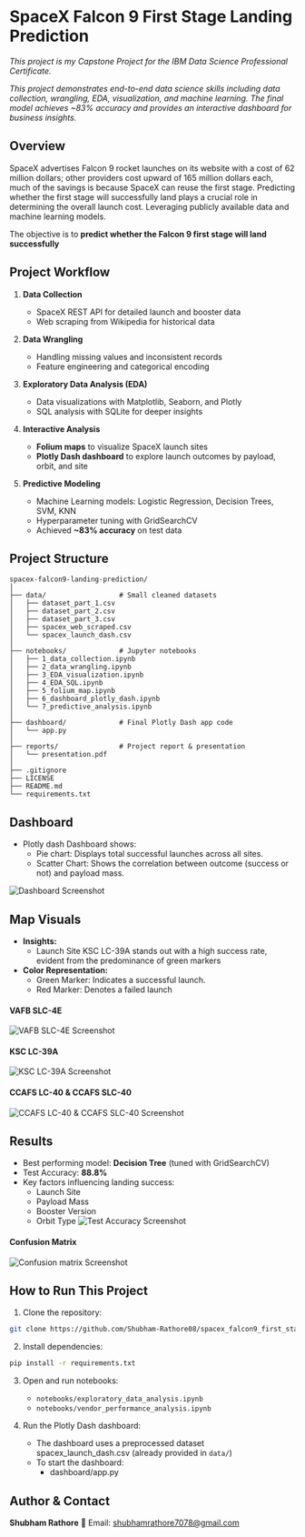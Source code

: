 # SpaceX Falcon 9 First Stage Landing Prediction
_This project is my Capstone Project for the IBM Data Science Professional Certificate._

_This project demonstrates end-to-end data science skills including data collection, wrangling, EDA, visualization, and machine learning. The final model achieves ~83% accuracy and provides an interactive dashboard for business insights._

## Overview
SpaceX advertises Falcon 9 rocket launches on its website with a cost of 62 million dollars; other providers cost upward of 165 million dollars each, much of the savings is because SpaceX can reuse the first stage. Predicting whether the first stage will successfully land plays a crucial role in determining the overall launch cost. Leveraging publicly available data and machine learning models. 

The objective is to **predict whether the Falcon 9 first stage will land successfully**

## Project Workflow

1. **Data Collection**  
   - SpaceX REST API for detailed launch and booster data  
   - Web scraping from Wikipedia for historical data  

2. **Data Wrangling**  
   - Handling missing values and inconsistent records  
   - Feature engineering and categorical encoding  

3. **Exploratory Data Analysis (EDA)**  
   - Data visualizations with Matplotlib, Seaborn, and Plotly  
   - SQL analysis with SQLite for deeper insights  

4. **Interactive Analysis**  
   - **Folium maps** to visualize SpaceX launch sites  
   - **Plotly Dash dashboard** to explore launch outcomes by payload, orbit, and site  

5. **Predictive Modeling**  
   - Machine Learning models: Logistic Regression, Decision Trees, SVM, KNN  
   - Hyperparameter tuning with GridSearchCV  
   - Achieved **~83% accuracy** on test data

## Project Structure 

```
spacex-falcon9-landing-prediction/
│
├── data/                  # Small cleaned datasets
│   ├── dataset_part_1.csv  
│   ├── dataset_part_2.csv
│   ├── dataset_part_3.csv
│   ├── spacex_web_scraped.csv
│   └── spacex_launch_dash.csv
│
├── notebooks/             # Jupyter notebooks
│   ├── 1_data_collection.ipynb
│   ├── 2_data_wrangling.ipynb
│   ├── 3_EDA_visualization.ipynb
│   ├── 4_EDA_SQL.ipynb
│   ├── 5_folium_map.ipynb
│   ├── 6_dashboard_plotly_dash.ipynb
│   └── 7_predictive_analysis.ipynb
│
├── dashboard/             # Final Plotly Dash app code
│   └── app.py           
│
├── reports/               # Project report & presentation
│   └── presentation.pdf
│
├── .gitignore            
├── LICENSE                
├── README.md              
└── requirements.txt
``` 

## Dashboard 

- Plotly dash Dashboard shows:
    - Pie chart: Displays total successful launches across all sites.
    - Scatter Chart: Shows the correlation between outcome (success or not) and payload mass.

![Dashboard Screenshot](images/dashboard.png)

## Map Visuals
- **Insights:**
   - Launch Site KSC LC-39A stands out with a high success rate, evident from the predominance of green markers
- **Color Representation:**
   - Green Marker: Indicates a successful launch.
   - Red Marker: Denotes a failed launch

#### VAFB SLC-4E 
![VAFB SLC-4E Screenshot](images/VAFB-SLC-4E.png)
#### KSC LC-39A 
![KSC LC-39A Screenshot](images/KSC-LC-39A.png)
#### CCAFS LC-40 & CCAFS SLC-40
![CCAFS LC-40 & CCAFS SLC-40 Screenshot](images/CCAFS-LC-40-&-CCAFS-SLC-40.png)

## Results
- Best performing model: **Decision Tree** (tuned with GridSearchCV)  
- Test Accuracy: **88.8%**  
- Key factors influencing landing success:
  - Launch Site  
  - Payload Mass  
  - Booster Version  
  - Orbit Type
![Test Accuracy Screenshot](images/test-accuracy.png)
#### Confusion Matrix
![Confusion matrix Screenshot](images/confusion-matrix.png)
  
## How to Run This Project

1. Clone the repository:
```bash
git clone https://github.com/Shubham-Rathore08/spacex_falcon9_first_stage_landing_prediction.git
```
2. Install dependencies:
```bash
pip install -r requirements.txt
```
3. Open and run notebooks:
   - `notebooks/exploratory_data_analysis.ipynb`
   - `notebooks/vendor_performance_analysis.ipynb`
     
4. Run the Plotly Dash dashboard:
   - The dashboard uses a preprocessed dataset spacex_launch_dash.csv (already provided in `data/`)
   - To start the dashboard:
        - dashboard/app.py



## Author & Contact
**Shubham Rathore**
📧 Email: shubhamrathore7078@gmail.com
